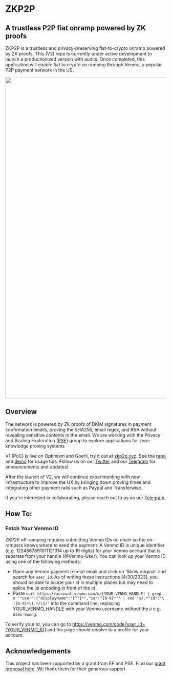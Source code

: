 # ZKP2P

## A trustless P2P fiat onramp powered by ZK proofs

ZKP2P is a trustless and privacy-preserving fiat-to-crypto onramp powered by ZK proofs. This (V2) repo is currently under active development to launch a productionized version with audits. Once completed, this application will enable fiat to crypto on ramping through Venmo, a popular P2P payment network in the US.

<img width="1000" align="center" src="https://github.com/zkp2p/zk-p2p/assets/73331595/3dce3e57-2f83-46fb-ba3f-576df97d31d7"/>


## Overview
The network is powered by ZK proofs of DKIM signatures in payment confirmation emails, proving the SHA256, email regex, and RSA without revealing sensitive contents in the email. We are working with the Privacy and Scaling Exploration ([PSE](https://pse.dev/projects/zkp2p)) group to explore applications for zero-knowledge proving systems

V1 (PoC) is live on Optimism and Goerli, try it out at [zkp2p.xyz](https://zkp2p.xyz/). See the [repo](https://github.com/zkp2p/zk-p2p-v1) and [demo](https://drive.google.com/file/d/1CaPoVMrZUEuvsFhXLLI9D1wUXevqSwkT/view?usp=drive_link) for usage tips.
Follow us on our [Twitter](https://twitter.com/zkp2p) and our [Telegram](https://t.me/+XDj9FNnW-xs5ODNl) for announcements and updates!

After the launch of V2, we will continue experimenting with new infrastructure to improve the UX by bringing down proving times and integrating other payment rails such as Paypal and Transferwise.

If you're interested in collaborating, please reach out to us on our [Telegram](https://t.me/+XDj9FNnW-xs5ODNl).

## How To:

### Fetch Your Venmo ID
ZKP2P off-ramping requires submitting Venmo IDs on chain so the on-rampers knows where to send the payment. A Venmo ID is unique identifier (e.g. 1234567891011121314 up to 19 digits) for your Venmo account that is separate from your handle (@Venmo-User). You can look up your Venmo ID using one of the following methods:

- Open any Venmo payment receipt email and click on 'Show original' and search for `user_id`. As of writing these instructions [4/30/2023], you should be able to locate your id in multiple places but may need to splice the `3D` encoding in front of the id.
- Paste `curl https://account.venmo.com/u/[YOUR_VENMO_HANDLE] | grep -o '"user":{"displayName":"[^"]*","id":"[0-9]*"' | sed 's/.*"id":"\([0-9]*\).*/\1/'` into the command line, replacing YOUR_VENMO_HANDLE with your Venmo username without the `@` e.g. `Alex-Soong`.

To verify your id, you can go to https://venmo.com/code?user_id=[YOUR_VENMO_ID] and the page should resolve to a profile for your account.

## Acknowledgements
This project has been supported by a grant from EF and PSE. Find our [grant proposal here](https://hackmd.io/R0QW7X4UQCSsZ4X8pFergg). We thank them for their generous support.
